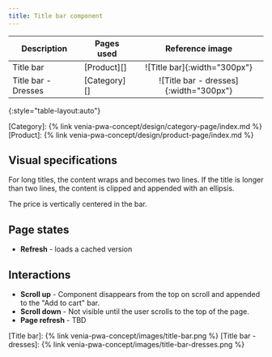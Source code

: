 ```yaml
---
title: Title bar component
---
```


| Description         | Pages used        | Reference image                        |
| ------------------- | ----------------- | :------------------------------------: |
| Title bar           | [Product][]  | ![Title bar]{:width="300px"}           |
| Title bar - Dresses | [Category][] | ![Title bar - dresses]{:width="300px"} |
{:style="table-layout:auto"}

[Category]: {% link venia-pwa-concept/design/category-page/index.md %}
[Product]: {% link venia-pwa-concept/design/product-page/index.md %}

## Visual specifications

For long titles, the content wraps and becomes two lines.
If the title is longer than two lines, the content is clipped and appended with an ellipsis.

The price is vertically centered in the bar.

## Page states

* **Refresh** - loads a cached version

## Interactions

* **Scroll up** - Component disappears from the top on scroll and appended to the "Add to cart" bar.
* **Scroll down** - Not visible until the user scrolls to the top of the page.
* **Page refresh** - TBD

[Title bar]: {% link venia-pwa-concept/images/title-bar.png %}
[Title bar - dresses]: {% link venia-pwa-concept/images/title-bar-dresses.png %}
